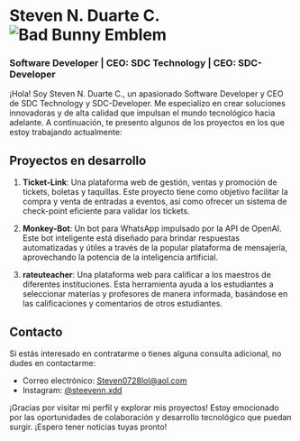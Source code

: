 # Steven N. Duarte C. ![Bad Bunny Emblem](https://logos-world.net/wp-content/uploads/2020/12/Bad-Bunny-Emblem-700x394.png)

### Software Developer | CEO: SDC Technology | CEO: SDC-Developer

¡Hola! Soy Steven N. Duarte C., un apasionado Software Developer y CEO de SDC Technology y SDC-Developer. Me especializo en crear soluciones innovadoras y de alta calidad que impulsan el mundo tecnológico hacia adelante. A continuación, te presento algunos de los proyectos en los que estoy trabajando actualmente:

## Proyectos en desarrollo

1. **Ticket-Link**: Una plataforma web de gestión, ventas y promoción de tickets, boletas y taquillas. Este proyecto tiene como objetivo facilitar la compra y venta de entradas a eventos, así como ofrecer un sistema de check-point eficiente para validar los tickets.

2. **Monkey-Bot**: Un bot para WhatsApp impulsado por la API de OpenAI. Este bot inteligente está diseñado para brindar respuestas automatizadas y útiles a través de la popular plataforma de mensajería, aprovechando la potencia de la inteligencia artificial.

3. **rateuteacher**: Una plataforma web para calificar a los maestros de diferentes instituciones. Esta herramienta ayuda a los estudiantes a seleccionar materias y profesores de manera informada, basándose en las calificaciones y comentarios de otros estudiantes.

## Contacto

Si estás interesado en contratarme o tienes alguna consulta adicional, no dudes en contactarme:

- Correo electrónico: [Steven0728lol@aol.com](mailto:Steven0728lol@aol.com)
- Instagram: [@steevenn.xdd](https://www.instagram.com/steevenn.xdd/)

¡Gracias por visitar mi perfil y explorar mis proyectos! Estoy emocionado por las oportunidades de colaboración y desarrollo tecnológico que puedan surgir. ¡Espero tener noticias tuyas pronto!
